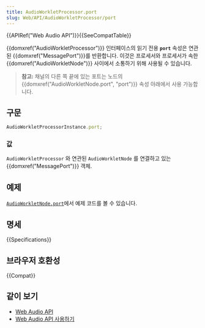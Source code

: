 ```yaml
---
title: AudioWorkletProcessor.port
slug: Web/API/AudioWorkletProcessor/port
---
```

{{APIRef("Web Audio API")}}{{SeeCompatTable}}

{{domxref("AudioWorkletProcessor")}} 인터페이스의 읽기 전용 **`port`** 속성은 연관된 {{domxref("MessagePort")}}를 반환합니다. 이것은 프로세서와 프로세서가 속한 {{domxref("AudioWorkletNode")}} 사이에서 소통하기 위해 사용될 수 있습니다.

> **참고:** 채널의 다른 쪽 끝에 있는 포트는
> 노드의 {{domxref("AudioWorkletNode.port", "port")}} 속성 아래에서 사용 가능합니다.

## 구문

```js
AudioWorkletProcessorInstance.port;
```

### 값

`AudioWorkletProcessor` 와 연관된 `AudioWorkletNode` 를 연결하고 있는 {{domxref("MessagePort")}} 객체.

## 예제

[`AudioWorkletNode.port`](/ko/docs/Web/API/AudioWorkletNode/port#examples)에서 예제 코드를 볼 수 있습니다.

## 명세

{{Specifications}}

## 브라우저 호환성

{{Compat}}

## 같이 보기

- [Web Audio API](/ko/docs/Web/API/Web_Audio_API)
- [Web Audio
  API 사용하기](/ko/docs/Web/API/Web_Audio_API/Using_Web_Audio_API)

